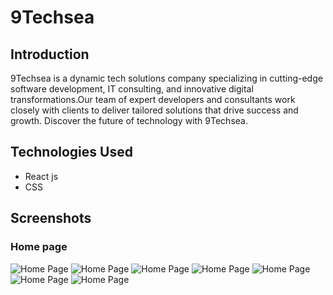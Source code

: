 # 9Techsea

## Introduction

9Techsea is a dynamic tech solutions company specializing in cutting-edge software development, IT consulting, and innovative digital transformations.Our team of expert developers and consultants work closely with clients to deliver tailored solutions that drive success and growth. Discover the future of technology with 9Techsea.

## Technologies Used

- React js
- CSS

## Screenshots
### Home page

![Home Page](https://i.postimg.cc/GmkpHHqv/Screenshot-2024-07-16-120626.png)
![Home Page](https://i.postimg.cc/Qx78yFLv/Screenshot-2024-07-16-120813.png)
![Home Page](https://i.postimg.cc/fbDRXDrp/Screenshot-2024-07-16-120756.png)
![Home Page](https://i.postimg.cc/zBPz9WGY/Screenshot-2024-07-16-120829.png)
![Home Page](https://i.postimg.cc/9MfX81VB/Screenshot-2024-07-16-120846.png)
![Home Page](https://i.postimg.cc/Vvrf16Jr/Screenshot-2024-07-16-120911.png)
![Home Page](https://i.postimg.cc/zvsJfrhd/Screenshot-2024-07-16-120924.png)

